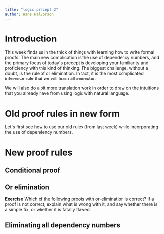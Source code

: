 ```yaml
---
title: "logic precept 2"
author: Hans Halvorson
---
```


# Introduction 

This week finds us in the thick of things with learning how to write
formal proofs. The main new complication is the use of dependency
numbers, and the primary focus of today's precept is developing your
familiarity and proficiency with this kind of thinking. The biggest
challenge, without a doubt, is the rule of or elimination. In fact, it
is the most complicated inference rule that we will learn all
semester.

We will also do a bit more translation work in order to draw on the
intuitions that you already have from using logic with natural
language.

# Old proof rules in new form

Let's first see how to use our old rules (from last week) while
incorporating the use of dependency numbers.



# New proof rules 

## Conditional proof



## Or elimination

**Exercise** Which of the following proofs with or-elimination is
correct? If a proof is not correct, explain what is wrong with it, and
say whether there is a simple fix, or whether it is fatally flawed.





## Eliminating all dependency numbers 
